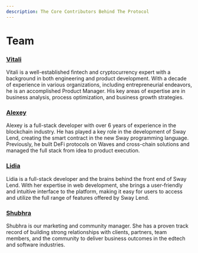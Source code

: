 ```yaml
---
description: The Core Contributors Behind The Protocol
---
```


# Team

### [Vitali](https://twitter.com/dervoiedk)&#x20;

Vitali is a well-established fintech and cryptocurrency expert with a background in both engineering and product development. With a decade of experience in various organizations, including entrepreneurial endeavors, he is an accomplished Product Manager. His key areas of expertise are in business analysis, process optimization, and business growth strategies.

### [Alexey](https://twitter.com/mr\_chlenc)&#x20;

Alexey is a full-stack developer with over 6 years of experience in the blockchain industry. He has played a key role in the development of Sway Lend, creating the smart contract in the new Sway programming language. Previously, he built DeFi protocols on Waves and cross-chain solutions and managed the full stack from idea to product execution.

### [Lidia](https://twitter.com/kakdelalidok)&#x20;

Lidia is a full-stack developer and the brains behind the front end of Sway Lend. With her expertise in web development, she brings a user-friendly and intuitive interface to the platform, making it easy for users to access and utilize the full range of features offered by Sway Lend.

### [Shubhra](https://twitter.com/shubhrat)

Shubhra is our marketing and community manager. She has a proven track record of building strong relationships with clients, partners, team members, and the community to deliver business outcomes in the edtech and software industries.
